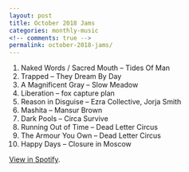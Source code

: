 ```yaml
---
layout: post
title: October 2018 Jams
categories: monthly-music
<!-- comments: true -->
permalink: october-2018-jams/
---
```


1. Naked Words / Sacred Mouth – Tides Of Man
2. Trapped – They Dream By Day
3. A Magnificent Gray – Slow Meadow
4. Liberation – fox capture plan
5. Reason in Disguise – Ezra Collective, Jorja Smith
6. Mashita – Mansur Brown
7. Dark Pools – Circa Survive
8. Running Out of Time – Dead Letter Circus
9. The Armour You Own – Dead Letter Circus
10. Happy Days – Closure in Moscow

[View in Spotify][spotify].  

[spotify]: https://open.spotify.com/user/fred.hohman/playlist/7HvTDWIQA7T0umGtg4HIeo?si=NmOeNWMPTYqCCSpvc26RhA